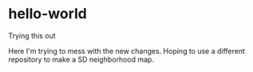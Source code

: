 # hello-world
Trying this out

Here I'm trying to mess with the new changes. Hoping to use a different repository to make a SD neighborhood map.

